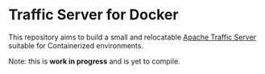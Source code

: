 # Traffic Server for Docker

This repository aims to build a small and relocatable [Apache Traffic Server][ats] suitable for Containerized environments.

Note: this is **work in progress** and is yet to compile.

[ats]: http://trafficserver.apache.org/
